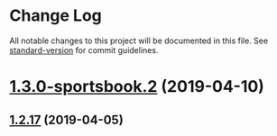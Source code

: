 # Change Log

All notable changes to this project will be documented in this file. See [standard-version](https://github.com/conventional-changelog/standard-version) for commit guidelines.

<a name="1.3.0-sportsbook.2"></a>
# [1.3.0-sportsbook.2](https://github.com/peerplays-network/BookiePro/compare/v1.2.17...v1.3.0-sportsbook.2) (2019-04-10)



<a name="1.2.17"></a>
## [1.2.17](https://github.com/peerplays-network/BookiePro/compare/v1.2.16...v1.2.17) (2019-04-05)
